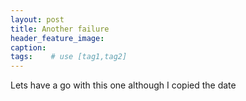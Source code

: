 ```yaml
---
layout: post
title: Another failure
header_feature_image:
caption:
tags:    # use [tag1,tag2]
---
```


Lets have a go with this one although I copied the date

